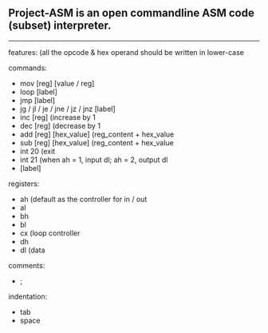 ## Project-ASM is an open commandline ASM code (subset) interpreter.

------------------------------

features: (all the opcode & hex operand should be written in lower-case

commands:  

* mov [reg] [value / reg]
* loop [label]
* jmp [label]
* 	jg / jl / je / jne / jz / jnz [label]
* inc [reg] (increase by 1
* dec [reg] (decrease by 1
* add [reg] [hex_value] (reg_content + hex_value
* sub [reg] [hex_value] (reg_content + hex_value
* int 20 (exit
* int 21 (when ah = 1, input dl; ah = 2, output dl
* [label]

registers:  

* ah (default as the controller for in / out
* al
* bh
* bl
* cx (loop controller
* dh
* dl (data

comments:  

* ;

indentation:  

* tab
* space
